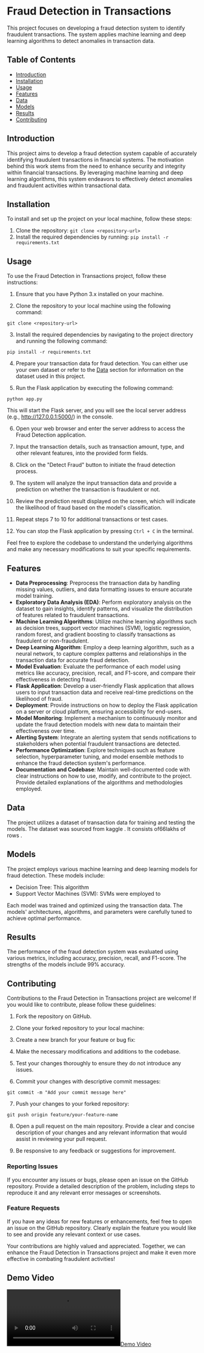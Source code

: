 # Fraud Detection in Transactions

This project focuses on developing a fraud detection system to identify fraudulent transactions. The system applies machine learning and deep learning algorithms to detect anomalies in transaction data.

## Table of Contents
- [Introduction](#introduction)
- [Installation](#installation)
- [Usage](#usage)
- [Features](#features)
- [Data](#data)
- [Models](#models)
- [Results](#results)
- [Contributing](#contributing)


## Introduction

This project aims to develop a fraud detection system capable of accurately identifying fraudulent transactions in financial systems. The motivation behind this work stems from the need to enhance security and integrity within financial transactions. By leveraging machine learning and deep learning algorithms, this system endeavors to effectively detect anomalies and fraudulent activities within transactional data. 

## Installation

To install and set up the project on your local machine, follow these steps:

1. Clone the repository: `git clone <repository-url>`
2. Install the required dependencies by running: `pip install -r requirements.txt`

## Usage

To use the Fraud Detection in Transactions project, follow these instructions:

1. Ensure that you have Python 3.x installed on your machine.

2. Clone the repository to your local machine using the following command:

```
git clone <repository-url>
```

3. Install the required dependencies by navigating to the project directory and running the following command:

````
pip install -r requirements.txt
````

4. Prepare your transaction data for fraud detection. You can either use your own dataset or refer to the [Data](#data) section for information on the dataset used in this project.

5. Run the Flask application by executing the following command:

```
python app.py
```

This will start the Flask server, and you will see the local server address (e.g., http://127.0.0.1:5000/) in the console.

6. Open your web browser and enter the server address to access the Fraud Detection application.

7. Input the transaction details, such as transaction amount, type, and other relevant features, into the provided form fields.

8. Click on the "Detect Fraud" button to initiate the fraud detection process.

9. The system will analyze the input transaction data and provide a prediction on whether the transaction is fraudulent or not.

10. Review the prediction result displayed on the screen, which will indicate the likelihood of fraud based on the model's classification.

11. Repeat steps 7 to 10 for additional transactions or test cases.

12. You can stop the Flask application by pressing `Ctrl + C` in the terminal.

Feel free to explore the codebase to understand the underlying algorithms and make any necessary modifications to suit your specific requirements.


## Features

- **Data Preprocessing**: Preprocess the transaction data by handling missing values, outliers, and data formatting issues to ensure accurate model training.
- **Exploratory Data Analysis (EDA)**: Perform exploratory analysis on the dataset to gain insights, identify patterns, and visualize the distribution of features related to fraudulent transactions.
- **Machine Learning Algorithms**: Utilize machine learning algorithms such as decision trees, support vector machines (SVM), logistic regression, random forest, and gradient boosting to classify transactions as fraudulent or non-fraudulent.
- **Deep Learning Algorithm**: Employ a deep learning algorithm, such as a neural network, to capture complex patterns and relationships in the transaction data for accurate fraud detection.
- **Model Evaluation**: Evaluate the performance of each model using metrics like accuracy, precision, recall, and F1-score, and compare their effectiveness in detecting fraud.
- **Flask Application**: Develop a user-friendly Flask application that allows users to input transaction data and receive real-time predictions on the likelihood of fraud.
- **Deployment**: Provide instructions on how to deploy the Flask application on a server or cloud platform, ensuring accessibility for end-users.
- **Model Monitoring**: Implement a mechanism to continuously monitor and update the fraud detection models with new data to maintain their effectiveness over time.
- **Alerting System**: Integrate an alerting system that sends notifications to stakeholders when potential fraudulent transactions are detected.
- **Performance Optimization**: Explore techniques such as feature selection, hyperparameter tuning, and model ensemble methods to enhance the fraud detection system's performance.
- **Documentation and Codebase**: Maintain well-documented code with clear instructions on how to use, modify, and contribute to the project. Provide detailed explanations of the algorithms and methodologies employed.


## Data

The project utilizes a dataset of transaction data for training and testing the models. The dataset was sourced from kaggle . It consists of66lakhs of rows .

## Models

The project employs various machine learning and deep learning models for fraud detection. These models include:

- Decision Tree: This algorithm 
- Support Vector Machines (SVM): SVMs were employed to 

Each model was trained and optimized using the transaction data. The models' architectures, algorithms, and parameters were carefully tuned to achieve optimal performance.

## Results

The performance of the fraud detection system was evaluated using various metrics, including accuracy, precision, recall, and F1-score. The strengths of the models include 99% accuracy.

## Contributing

Contributions to the Fraud Detection in Transactions project are welcome! If you would like to contribute, please follow these guidelines:

1. Fork the repository on GitHub.

2. Clone your forked repository to your local machine:

3. Create a new branch for your feature or bug fix:

4. Make the necessary modifications and additions to the codebase.

5. Test your changes thoroughly to ensure they do not introduce any issues.

6. Commit your changes with descriptive commit messages:

```
git commit -m "Add your commit message here"
```

7. Push your changes to your forked repository:

```
git push origin feature/your-feature-name
```

8. Open a pull request on the main repository. Provide a clear and concise description of your changes and any relevant information that would assist in reviewing your pull request.

9. Be responsive to any feedback or suggestions for improvement.



### Reporting Issues

If you encounter any issues or bugs, please open an issue on the GitHub repository. Provide a detailed description of the problem, including steps to reproduce it and any relevant error messages or screenshots.

### Feature Requests

If you have any ideas for new features or enhancements, feel free to open an issue on the GitHub repository. Clearly explain the feature you would like to see and provide any relevant context or use cases.

Your contributions are highly valued and appreciated. Together, we can enhance the Fraud Detection in Transactions project and make it even more effective in combating fraudulent activities!

## Demo Video

[![Demo Video](DemoVideo.mp4)](DemoVideo.mp4)





